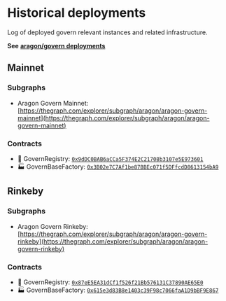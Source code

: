 # Historical deployments

Log of deployed govern relevant instances and related infrastructure.

**See** [**aragon/govern deployments**](https://github.com/aragon/govern/tree/master/deployments)

## Mainnet

### Subgraphs

* Aragon Govern Mainnet: [https://thegraph.com/explorer/subgraph/aragon/aragon-govern-mainnet](https://thegraph.com/explorer/subgraph/aragon/aragon-govern-mainnet)

### Contracts

* 📜 GovernRegistry: [`0x9dDC0BAB6aCCa5F374E2C21708b3107e5E973601`](https://etherscan.io/address/0x9dDC0BAB6aCCa5F374E2C21708b3107e5E973601)
* 🏭 GovernBaseFactory: [`0x3B02e7C7Af1be87BBEc071f5DFfcdD8613154bA9`](https://etherscan.io/address/0x3B02e7C7Af1be87BBEc071f5DFfcdD8613154bA9)

## Rinkeby

### Subgraphs

* Aragon Govern Rinkeby: [https://thegraph.com/explorer/subgraph/aragon/aragon-govern-rinkeby](https://thegraph.com/explorer/subgraph/aragon/aragon-govern-rinkeby)

### Contracts

* 📜 GovernRegistry: [`0x87eE5EA31dCf1f526f21Bb576131C37890AE65E0`](https://rinkeby.etherscan.io/address/0x87eE5EA31dCf1f526f21Bb576131C37890AE65E0)
* 🏭 GovernBaseFactory: [`0x615e3d83B8e1403c39F98c7066faA1D9bBF9E867`](https://rinkeby.etherscan.io/address/0x615e3d83B8e1403c39F98c7066faA1D9bBF9E867)
